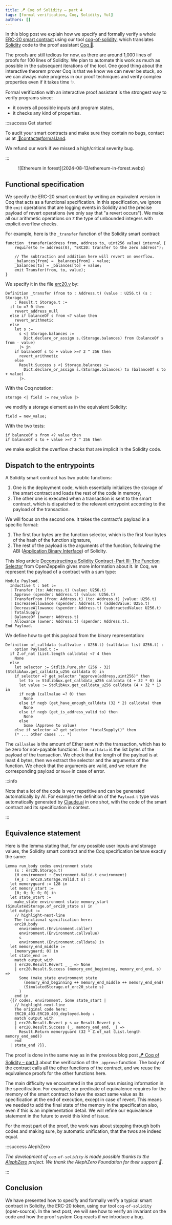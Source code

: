 ```yaml
---
title: 🪁 Coq of Solidity – part 4
tags: [formal verification, Coq, Solidity, Yul]
authors: []
---
```


In this blog post we explain how we specify and formally verify a whole [ERC-20 smart contract](https://github.com/ethereum/solidity,/blob/develop/test/libsolidity/semanticTests/various/erc20.sol) using our tool [coq-of-solidity](https://github.com/formal-land/solidity), which translates [Solidity](https://soliditylang.org/) code to the proof assistant [Coq&nbsp;🐓](https://coq.inria.fr/).

The proofs are still tedious for now, as there are around 1,000 lines of proofs for 100 lines of Solidity. We plan to automate this work as much as possible in the subsequent iterations of the tool. One good thing about the interactive theorem prover Coq is that we know we can never be stuck, so we can always make progress in our proof techniques and verify complex properties even if it takes time&nbsp;✨.

Formal verification with an interactive proof assistant is the strongest way to verify programs since:

- it covers all possible inputs and program states,
- it checks any kind of properties.

<!-- truncate -->

:::success Get started

To audit your smart contracts and make sure they contain no bugs, contact us at&nbsp;[&nbsp;📧&#099;&#111;&#110;&#116;&#097;&#099;&#116;&#064;formal&#046;&#108;&#097;&#110;&#100;](mailto:contact@formal.land).

We refund our work if we missed a high/critical severity bug.

:::

<figure>
  ![Ethereum in forest](2024-08-13/ethereum-in-forest.webp)
</figure>

## Functional specification

We specify the ERC-20 smart contract by writing an equivalent version in Coq that acts as a functional specification. In this specification, we ignore the `emit` operations that are logging events in Solidity and the precise payload of revert operations (we only say that "a revert occurs"). We make all our arithmetic operations on&nbsp;`Z` the type of unbounded integers with explicit overflow checks.

For example, here is the `_transfer` function of the Solidity smart contract:
```solidity
function _transfer(address from, address to, uint256 value) internal {
    require(to != address(0), "ERC20: transfer to the zero address");

    // The subtraction and addition here will revert on overflow.
    _balances[from] = _balances[from] - value;
    _balances[to] = _balances[to] + value;
    emit Transfer(from, to, value);
}
```
We specify it in the file [erc20.v](https://github.com/formal-land/solidity/blob/guillaume-claret%40verify-erc20/CoqOfSolidity/simulations/erc20.v) by:
```coq
Definition _transfer (from to : Address.t) (value : U256.t) (s : Storage.t)
    : Result.t Storage.t :=
  if to =? 0 then
    revert_address_null
  else if balanceOf s from <? value then
    revert_arithmetic
  else
    let s :=
      s <| Storage.balances :=
        Dict.declare_or_assign s.(Storage.balances) from (balanceOf s from - value)
      |> in
    if balanceOf s to + value >=? 2 ^ 256 then
      revert_arithmetic
    else
      Result.Success s <| Storage.balances :=
        Dict.declare_or_assign s.(Storage.balances) to (balanceOf s to + value)
      |>.
```
With the Coq notation:
```coq
storage <| field := new_value |>
```
we modify a storage element as in the equivalent Solidity:
```solidity
field = new_value;
```
With the two tests:
```coq
if balanceOf s from <? value then
if balanceOf s to + value >=? 2 ^ 256 then
```
we make explicit the overflow checks that are implicit in the Solidity code.

## Dispatch to the entrypoints

A Solidity smart contract has two public functions:

1. One is the deployment code, which essentially initializes the storage of the smart contract and loads the rest of the code in memory,
2. The other one is executed when a transaction is sent to the smart contract, which is dispatched to the relevant entrypoint according to the payload of the transaction.

We will focus on the second one. It takes the contract's payload in a specific format:

1. The first four bytes are the function selector, which is the first four bytes of the hash of the function signature,
2. The rest of the payload is the arguments of the function, following the ABI ([Application Binary Interface](https://en.wikipedia.org/wiki/Application_binary_interface)) of Solidity.

This blog article [Deconstructing a Solidity Contract - Part III: The Function Selector](https://blog.openzeppelin.com/deconstructing-a-solidity-contract-part-iii-the-function-selector-6a9b6886ea49) from OpenZeppelin gives more information about it. In Coq, we represent the payload of a contract with a sum type:
```coq
Module Payload.
  Inductive t : Set :=
  | Transfer (to: Address.t) (value: U256.t)
  | Approve (spender: Address.t) (value: U256.t)
  | TransferFrom (from: Address.t) (to: Address.t) (value: U256.t)
  | IncreaseAllowance (spender: Address.t) (addedValue: U256.t)
  | DecreaseAllowance (spender: Address.t) (subtractedValue: U256.t)
  | TotalSupply
  | BalanceOf (owner: Address.t)
  | Allowance (owner: Address.t) (spender: Address.t).
End Payload.
```
We define how to get this payload from the binary representation:
```coq
Definition of_calldata (callvalue : U256.t) (calldata: list U256.t) :
    option Payload.t :=
  if Z.of_nat (List.length calldata) <? 4 then
    None
  else
    let selector := Stdlib.Pure.shr (256 - 32) (StdlibAux.get_calldata_u256 calldata 0) in
    if selector =? get_selector "approve(address,uint256)" then
      let to := StdlibAux.get_calldata_u256 calldata (4 + 32 * 0) in
      let value := StdlibAux.get_calldata_u256 calldata (4 + 32 * 1) in
      if negb (callvalue =? 0) then
        None
      else if negb (get_have_enough_calldata (32 * 2) calldata) then
        None
      else if negb (get_is_address_valid to) then
        None
      else
        Some (Approve to value)
    else if selector =? get_selector "totalSupply()" then
    (* ... other cases ... *)
```
The `callvalue` is the amount of Ether sent with the transaction, which has to be zero for non-payable functions. The `calldata` is the list bytes of the payload of the transaction. We check that the length of the payload is at least 4 bytes, then we extract the selector and the arguments of the function. We check that the arguments are valid, and we return the corresponding payload or `None` in case of error.

:::info

Note that a lot of the code is very repetitive and can be generated automatically by AI. For example the definition of the `Payload.t` type was automatically generated by [Claude.ai](https://claude.ai/) in one shot, with the code of the smart contract and its specification in context.

:::

## Equivalence statement

Here is the lemma stating that, for any possible user inputs and storage values, the Solidity smart contract and the Coq specification behave exactly the same:
```coq
Lemma run_body codes environment state
    (s : erc20.Storage.t)
    (H_environment : Environment.Valid.t environment)
    (H_s : erc20.Storage.Valid.t s) :
  let memoryguard := 128 in
  let memory_start :=
    [0; 0; 0; 0; 0] in
  let state_start :=
    make_state environment state memory_start (SimulatedStorage.of_erc20_state s) in
  let output :=
    // highlight-next-line
    The functional specification here:
    erc20.body
      environment.(Environment.caller)
      environment.(Environment.callvalue)
      s
      environment.(Environment.calldata) in
  let memory_end_middle :=
    [memoryguard; 0] in
  let state_end :=
    match output with
    | erc20.Result.Revert _ _ => None
    | erc20.Result.Success (memory_end_beginning, memory_end_end, s) =>
      Some (make_state environment state
        (memory_end_beginning ++ memory_end_middle ++ memory_end_end)
        (SimulatedStorage.of_erc20_state s)
      )
    end in
  {{? codes, environment, Some state_start |
    // highlight-next-line
    The original code here:
    ERC20_403.ERC20_403_deployed.body ⇓
    match output with
    | erc20.Result.Revert p s => Result.Revert p s
    | erc20.Result.Success (_, memory_end_end, _) =>
      Result.Return memoryguard (32 * Z.of_nat (List.length memory_end_end))
    end
  | state_end ?}}.
```
The proof is done in the same way as in the previous blog post [🪁 Coq of Solidity – part 3](/blog/2024/08/12/coq-of-solidity-3) about the verification of the `_approve` function. The body of the contract calls all the other functions of the contract, and we reuse the equivalence proofs for the other functions here.

The main difficulty we encountered in the proof was missing information in the specification. For example, our predicate of equivalence requires for the memory of the smart contract to have the exact same value as its specification at the end of execution, except in case of revert. This means we needed to add the final state of the memory in the specification also, even if this is an implementation detail. We will refine our equivalence statement in the future to avoid this kind of issue.

For the most part of the proof, the work was about stepping through both codes and making sure, by automatic unification, that the twos are indeed equal.

:::success AlephZero

_The development of `coq-of-solidity` is made possible thanks to the [AlephZero](https://alephzero.org/) project. We thank the AlephZero Foundation for their support&nbsp;🙏._

:::

## Conclusion

We have presented how to specify and formally verify a typical smart contract in Solidity, the ERC-20 token, using our tool `coq-of-solidity` (open-source). In the next post, we will see how to verify an invariant on the code and how the proof system Coq reacts if we introduce a bug.

